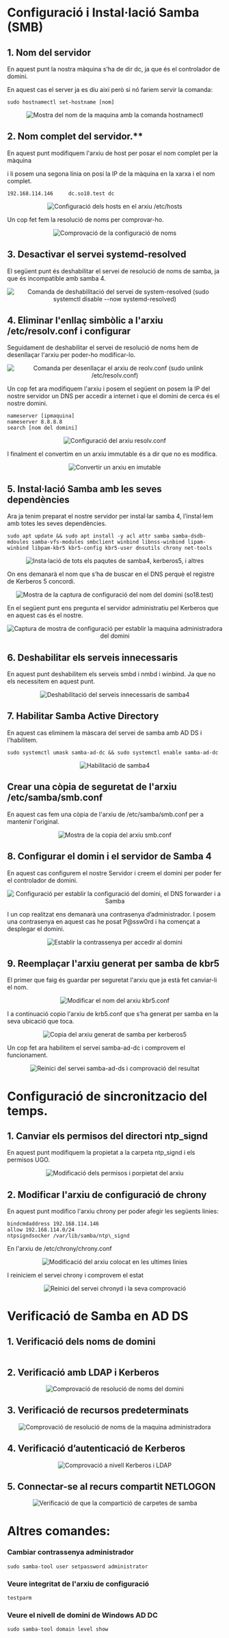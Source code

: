 
# <a name="ConfiguracioDNS"></a> **Configuració i Instal·lació Samba (SMB)**
 ## 1. **Nom del servidor** 
   En aquest punt la nostra màquina s’ha de dir dc, ja que és el controlador de domini.

   En aquest cas el server ja es diu així però si nó fariem servir la comanda:

    sudo hostnamectl set-hostname [nom]
   
   <p align="center">
      <img src="../imatges/AA3 SAMBA AD DS (Miquel Marquès)_archivos/image001.gif" alt="Mostra del nom de la maquina amb la comanda hostnamectl">
   </p>

## 2. Nom complet del servidor.**
   En aquest punt modifiquem l'arxiu de host per posar el nom complet per la màquina

   i li posem una segona línia on posi la IP de la màquina en la xarxa i el nom complet.

    192.168.114.146 	dc.so18.test dc

   <p align="center">
      <img src="../imatges/AA3 SAMBA AD DS (Miquel Marquès)_archivos/image002.gif" alt="Configuració dels hosts en el arxiu /etc/hosts">
   </p>

   Un cop fet fem la resolució de noms per comprovar-ho.

   <p align="center">
      <img src="../imatges/AA3 SAMBA AD DS (Miquel Marquès)_archivos/image003.gif" alt="Comprovació de la configuració de noms">
   </p>

## 3. **Desactivar el servei systemd-resolved**
   El següent punt és deshabilitar el servei de resolució de noms de samba, ja que és incompatible amb samba 4.
   <p align="center">
      <img src="../imatges/AA3 SAMBA AD DS (Miquel Marquès)_archivos/image004.gif" alt="Comanda de deshabilitació del servei de system-resolved (sudo systemctl disable --now systemd-resolved)">
   </p>

## 4. **Eliminar l'enllaç simbòlic a l'arxiu /etc/resolv.conf i configurar**
   Seguidament de deshabilitar el servei de resolució de noms hem de desenllaçar l'arxiu per poder-ho modificar-lo.

   <p align="center">
      <img src="../imatges/AA3 SAMBA AD DS (Miquel Marquès)_archivos/image005.gif" alt="Comanda per desenllaçar el arxiu de reolv.conf (sudo unlink /etc/resolv.conf)">
   </p>

   Un cop fet ara modifiquem l'arxiu i posem el següent on posem la IP del nostre servidor un DNS per accedir a internet i que el domini de cerca és el nostre domini.

   ```
   nameserver [ipmaquina]
   nameserver 8.8.8.8
   search [nom del domini] 
   ```
   <p align="center">
      <img src="../imatges/AA3 SAMBA AD DS (Miquel Marquès)_archivos/image006.gif" alt="Configuració del arxiu resolv.conf">
   </p>

   I finalment el convertim en un arxiu immutable és a dir que no es modifica.

   <p align="center">
      <img src="../imatges/AA3 SAMBA AD DS (Miquel Marquès)_archivos/image007.gif" alt="Convertir un arxiu en imutable">
   </p>

 ## 5.  <a name="Instalacio"></a>**Instal·lació Samba amb les seves dependències**
   Ara ja tenim preparat el nostre servidor per instal·lar samba 4, l’instal·lem amb totes les seves dependències.
   ```
   sudo apt update && sudo apt install -y acl attr samba samba-dsdb-mdoules samba-vfs-modules smbclient winbind libnss-winbind lipam-winbind libpam-kbr5 kbr5-config kbr5-user dnsutils chrony net-tools
   ```

   <p align="center">
      <img src="../imatges/AA3 SAMBA AD DS (Miquel Marquès)_archivos/image008.gif" alt="Insta·lació de tots els paqutes de samba4, kerberos5, i altres">
   </p>

   On ens demanarà el nom que s’ha de buscar en el DNS perquè el registre de Kerberos 5 concordi.

   <p align="center">
      <img src="../imatges/AA3 SAMBA AD DS (Miquel Marquès)_archivos/image009.gif" alt="Mostra de la captura de configuració del nom del domini (so18.test)">
   </p>
   En el següent punt ens pregunta el servidor administratiu pel Kerberos que en aquest cas és el nostre.

   <p align="center">
      <img src="../imatges/AA3 SAMBA AD DS (Miquel Marquès)_archivos/image010.gif" alt="Captura de mostra de configuració per establir la maquina administradora del domini">
   </p>

## 6. <a name="Configuracio"></a>**Deshabilitar els serveis innecessaris**
   En aquest punt deshabilitem els serveis smbd i nmbd i winbind. Ja que no els necessitem en aquest punt.
   <p align="center">
      <img src="../imatges/AA3 SAMBA AD DS (Miquel Marquès)_archivos/image011.gif" alt="Deshabilitació del serveis innecessaris de samba4">
   </p>

## 7. **Habilitar Samba Active Directory** 
   En aquest cas eliminem la màscara del servei de samba amb AD DS i l'habilitem.
  ```
  sudo systemctl umask samba-ad-dc && sudo systemctl enable samba-ad-dc
  ```
   <p align="center">
      <img src="../imatges/AA3 SAMBA AD DS (Miquel Marquès)_archivos/image012.gif" alt="Habilitació de samba4">
   </p>
   
## **Crear una còpia de seguretat de l'arxiu /etc/samba/smb.conf**
   En aquest cas fem una còpia de l'arxiu de /etc/samba/smb.conf per a mantenir l'original.
    <p align="center">
      <img src="../imatges/AA3 SAMBA AD DS (Miquel Marquès)_archivos/image013.gif" alt="Mostra de la copia del arxiu smb.conf">
   </p>

## 8. **Configurar el domin i el servidor de Samba 4**
   En aquest cas configurem el nostre Servidor i creem el domini per poder fer el controlador de domini.

   <p align="center">
      <img src="../imatges/AA3 SAMBA AD DS (Miquel Marquès)_archivos/image014.gif" alt="Configuració per establir la configuració del domini, el DNS forwarder i a Samba">
   </p>

   I un cop realitzat ens demanarà una contrasenya d’administrador. I posem una contrasenya en aquest cas he posat P@ssw0rd i ha començat a desplegar el domini.

   <p align="center">
      <img src="../imatges/AA3 SAMBA AD DS (Miquel Marquès)_archivos/image015.gif" alt="Establir la contrassenya per accedir al domini">
   </p>

## 9.  **Reemplaçar l'arxiu generat per samba de kbr5**
   El primer que faig és guardar per seguretat l'arxiu que ja està fet canviar-li el nom.

   <p align="center">
      <img src="../imatges/AA3 SAMBA AD DS (Miquel Marquès)_archivos/image016.gif" alt="Modificar el nom del arxiu kbr5.conf">
   </p>

   I a continuació copio l'arxiu de krb5.conf que s’ha generat per samba en la seva ubicació que toca.

   <p align="center">
      <img src="../imatges/AA3 SAMBA AD DS (Miquel Marquès)_archivos/image017.gif" alt="Copia del arxiu generat de samba per kerberos5">
   </p>

   Un cop fet ara habilitem el servei samba-ad-dc i comprovem el funcionament.

   <p align="center">
      <img src="../imatges/AA3 SAMBA AD DS (Miquel Marquès)_archivos/image018.gif" alt="Reinici del servei samba-ad-ds i comprovació del resultat">
   </p>

# <a name="ConfigTemps"></a>**Configuració de sincronitzacio del temps.**
## 1. **Canviar els permisos del directori ntp\_signd**
   En aquest punt modifiquem la propietat a la carpeta ntp\_signd i els permisos UGO.

   <p align="center">
      <img src="../imatges/AA3 SAMBA AD DS (Miquel Marquès)_archivos/image019.gif" alt="Modificació dels permisos i porpietat del arxiu">
   </p>

## 2. **Modificar l'arxiu de configuració de chrony** 
   En aquest punt modifico l'arxiu chrony per poder afegir les següents línies:

    bindcmdaddress 192.168.114.146
    allow 192.168.114.0/24
    ntpsigndsocker /var/lib/samba/ntp\_signd


En l'arxiu de /etc/chrony/chrony.conf

 <p align="center">
      <img src="../imatges/AA3 SAMBA AD DS (Miquel Marquès)_archivos/image020.gif" alt="Modificació del arxiu colocat en les ultimes linies">
   </p>

I reiniciem el servei chrony i comprovem el estat

 <p align="center">
      <img src="../imatges/AA3 SAMBA AD DS (Miquel Marquès)_archivos/image021.gif" alt="Reinici del servei chronyd i la seva comprovació">
   </p>

# <a name="Comprovacions"></a>**Verificació de Samba en AD DS**
## 1. **Verificació dels noms de domini**
  
   <p align="center">
      <img src="../imatges/AA3 SAMBA AD DS (Miquel Marquès)_archivos/image022.gif" alt=""> <br>
      <img src="../imatges/AA3 SAMBA AD DS (Miquel Marquès)_archivos/image023.gif" alt="">
   </p>

## 2.  **Verificació amb LDAP i Kerberos**
  
   <p align="center">
      <img src="../imatges/AA3 SAMBA AD DS (Miquel Marquès)_archivos/image024.gif"alt="Comprovació de resolució de noms del domini">
   </p>

## 3. **Verificació de recursos predeterminats**

 <p align="center">
      <img src="../imatges/AA3 SAMBA AD DS (Miquel Marquès)_archivos/image025.gif" alt="Comprovació de resolució de noms de la maquina administradora">
   </p>

## 4. **Verificació d’autenticació de Kerberos**
  <p align="center">
      <img src="../imatges/AA3 SAMBA AD DS (Miquel Marquès)_archivos/image026.gif" alt="Comprovació a nivell Kerberos i LDAP">
   </p>

## 5. **Connectar-se al recurs compartit NETLOGON**

   <p align="center">
      <img src="../imatges/AA3 SAMBA AD DS (Miquel Marquès)_archivos/image027.gif" alt="Verificació de que la compartició de carpetes de samba">
   </p>
   
# <a name="Altres"></a>**Altres comandes:**
### **Cambiar contrassenya administrador**

    sudo samba-tool user setpassword administrator

### **Veure integritat de l'arxiu de configuració**

    testparm

### **Veure el nivell de domini de Windows AD DC**

    sudo samba-tool domain level show



